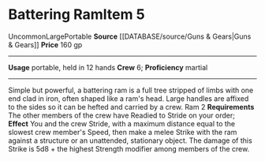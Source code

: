 ﻿---
ac: null
bulk: '20'
fortitude: null
hardness: null
hp: null
id: '3'
item_category: Siege Weapons
land_speed: null
level: '5'
max_speed: null
name: Battering Ram
price: 160 gp
rarity: Uncommon
reflex: null
rus_type_level: null
size: Large
source: '[[DATABASE/source/Guns & Gears|Guns & Gears]]'
trait:
- '[[DATABASE/trait/Portable|Portable]]'
- '[[DATABASE/trait/Uncommon|Uncommon]]'
type: Siege Weapon
usage: portable, held in 12 hands

---
# Battering Ram<span class="item-type">Item 5</span>

<span class="trait-uncommon item-trait">Uncommon</span><span class="trait-size item-trait">Large</span><span class="item-trait">Portable</span>
**Source** [[DATABASE/source/Guns & Gears|Guns & Gears]]
**Price** 160 gp

---
**Usage** portable, held in 12 hands
**Crew** 6; **Proficiency** martial

---
Simple but powerful, a battering ram is a full tree stripped of limbs with one end clad in iron, often shaped like a ram's head. Large handles are affixed to the sides so it can be hefted and carried by a crew.
 Ram <span class="action-icon">2</span> **Requirements** The other members of the crew have Readied to Stride on your order; **Effect** You and the crew Stride, with a maximum distance equal to the slowest crew member's Speed, then make a melee Strike with the ram against a structure or an unattended, stationary object. The damage of this Strike is 5d8 + the highest Strength modifier among members of the crew.